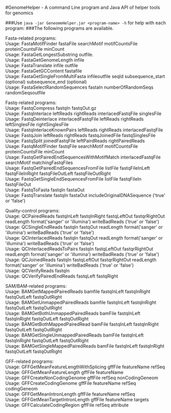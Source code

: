 #GenomeHelper - A command Line program and Java API of helper tools for genomics

###Use `java -jar GeneomeHelper.jar <program-name> -h` for help with each program:
###The following programs are available. 

Fasta-related programs:  
Usage: FastaMotifFinder fastaFile searchMotif motifCountsFile proteinCountsFile minCount  
Usage: FastaGetLongestSubstring outfile.  
Usage: FastaGetGenomeLength infile  
Usage: FastaTranslate infile outfile  
Usage: FastaGetGCContent fastafile  
Usage: FastaGetSingleFromMultiFasta infileoutfile seqId subsequence_start (optional) subsequence_end (optional)  
Usage: FastaSelectRandomSequences fastaIn numberOfRandomSeqs randomSeqsoutfile


Fastq-related programs:  
Usage: FastqCompress fastqIn fastqOut.gz  
Usage: FastqInterlace leftReads rightReads interlacedFastqFile singlesFile  
Usage: FastqDeinterlace interlacedFastqFile leftReads rightReads leftSinglesFile rightSinglesFile  
Usage: FastqInterlaceKnownPairs leftReads rightReads interlacedFastqFile  
Usage: FastqJoin leftReads rightReads fastqJoinedFile fastqSinglesFile  
Usage: FastqSplit joinedFastqFile leftPairdReads rightPairedReads  
Usage: FastqMotifFinder fastqFile searchMotif motifCountsFile proteinCountsFile minCount  
Usage: FastqGetPairedEndSequencesWithMotifMatch interlacedFastqFile searchMotif matchingFastqFiles  
Usage: FastqGetPairedEndSequencesFromFile listFile fastqFileInLeft fastqFileInRight fastqFileOutLeft fastqFileOutRight  
Usage: FastqGetSingleEndSequencesFromFile listFile fastqFileIn fastqFileOut  
Usage: FastqToFasta fastqIn fastaOut  
Usage: FastqTranslate fastqIn fastaOut includeOriginalDNASequence ('true' or 'false')

Quality-control programs:  
Usage: QCPairedReads fastqInLeft fastqInRight fastqLeftOut fastqrRightOut readLength format('sanger' or 'illumina') writeBadReads ('true' or 'false')  
Usage: QCSingleEndReads fastqIn fastqOut readLength format('sanger' or 'illumina') writeBadReads ('true' or 'false')  
Usage: QCInterlacedReads fastqIn fastqOut readLength format('sanger' or 'illumina') writeBadReads ('true' or 'false')  
Usage: QCInterlacedReadsToPairs fastqIn fastqLeftOut fastqrRightOut readLength format('sanger' or 'illumina') writeBadReads ('true' or 'false') 
Usage: QCJoinedReads fastqIn fastqLeftOut fastqrRightOut readLength format('sanger' or 'illumina') writeBadReads ('true' or 'false')  
Usage: QCVerifyReads fastqIn  
Usage: QCVerifyPairedEndReads fastqLeft fastqRight  


SAM/BAM-related programs:  
Usage: BAMGetMappedPairedReads bamfile fastqInLeft fastqInRight fastqOutLeft fastqOutRight  
Usage: BAMGetUnmappedPairedReads bamfile fastqInLeft fastqInRight fastqOutLeft fastqOutRight  
Usage: BAMGetBothUnmappedPairedReads bamFile fastqInLeft fastqInRight fastqOutLeft fastqOutRight  
Usage: BAMGetBothMappedPairedRead bamFile fastqInLeft fastqInRight fastqOutLeft fastqOutRight  
Usage: BAMGetSingleUnmappedPairedReads bamFile fastqInLeft fastqInRight fastqOutLeft fastqOutRight  
Usage: BAMGetSingleMappedPairedReads bamFile fastqInLeft fastqInRight fastqOutLeft fastqOutRight  

GFF-related programs:  
Usage: GFFGetMeanFeatureLengthWithSplicing gffFile featureName refSeq  
Usage: GFFGetMeanFeatureLength gffFile featureName  
Usage: GFFCreateNonCodingGenome gffFile refSeq nonCodingGeneom  
Usage: GFFCreateCodingGenome gffFile featureName refSeq codingGeneom  
Usage: GFFGetMeanIntronLength gffFile featureName refSeq  
Usage: GFFGetMeanTargetIntronLength gffFile featureName targets  
Usage: GFFCalculateCodingRegion gffFile refSeq attribute